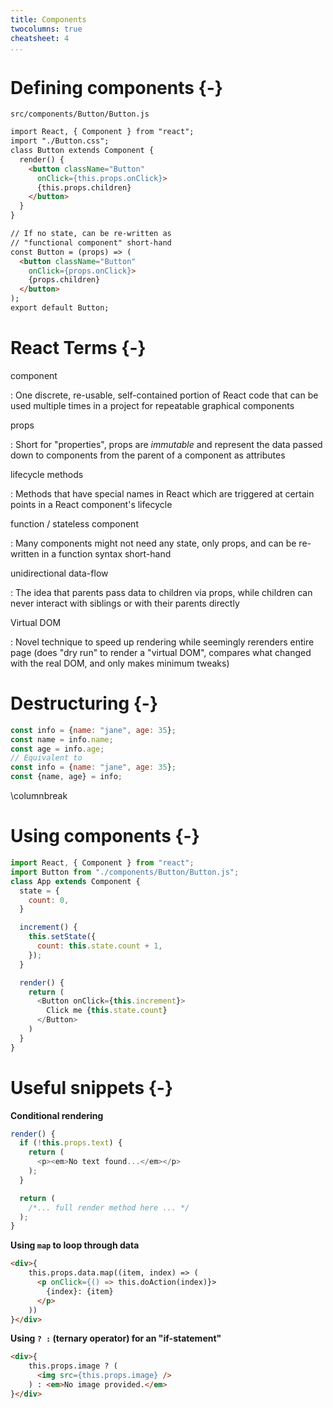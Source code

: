 ```yaml
---
title: Components
twocolumns: true
cheatsheet: 4
...
```



# Defining components {-}

`src/components/Button/Button.js`

```html
import React, { Component } from "react";
import "./Button.css";
class Button extends Component {
  render() {
    <button className="Button"
      onClick={this.props.onClick}>
      {this.props.children}
    </button>
  }
}

// If no state, can be re-written as
// "functional component" short-hand
const Button = (props) => (
  <button className="Button"
    onClick={props.onClick}>
    {props.children}
  </button>
);
export default Button;
```


# React Terms {-}

component

:   One discrete, re-usable, self-contained portion of React code that can be
used multiple times in a project for repeatable graphical components

props

:   Short for "properties", props are *immutable* and represent the data
passed down to components from the parent of a component as attributes

lifecycle methods

:   Methods that have special names in React which are triggered at certain
points in a React component's lifecycle

function / stateless component

:   Many components might not need any state, only props, and can be re-written
in a function syntax short-hand


unidirectional data-flow

:   The idea that parents pass data to children via props, while children can
never interact with siblings or with their parents directly


Virtual DOM

:   Novel technique to speed up rendering while seemingly rerenders entire page
(does "dry run" to render a "virtual DOM", compares what changed with the real
DOM, and only makes minimum tweaks)


# Destructuring {-}

```javascript
const info = {name: "jane", age: 35};
const name = info.name;
const age = info.age;
// Equivalent to
const info = {name: "jane", age: 35};
const {name, age} = info;
```
\columnbreak

# Using components {-}

```javascript
import React, { Component } from "react";
import Button from "./components/Button/Button.js";
class App extends Component {
  state = {
    count: 0,
  }

  increment() {
    this.setState({
      count: this.state.count + 1,
    });
  }

  render() {
    return (
      <Button onClick={this.increment}>
        Click me {this.state.count}
      </Button>
    )
  }
}

```


# Useful snippets {-}

**Conditional rendering**

```javascript
render() {
  if (!this.props.text) {
    return (
      <p><em>No text found...</em></p>
    );
  }

  return (
    /*... full render method here ... */
  );
}
```


**Using `map` to loop through data**

```html
<div>{
    this.props.data.map((item, index) => (
      <p onClick={() => this.doAction(index)}>
        {index}: {item}
      </p>
    ))
}</div>
```


**Using `? :` (ternary operator) for an "if-statement"**

```html
<div>{
    this.props.image ? (
      <img src={this.props.image} />
    ) : <em>No image provided.</em>
}</div>
```










